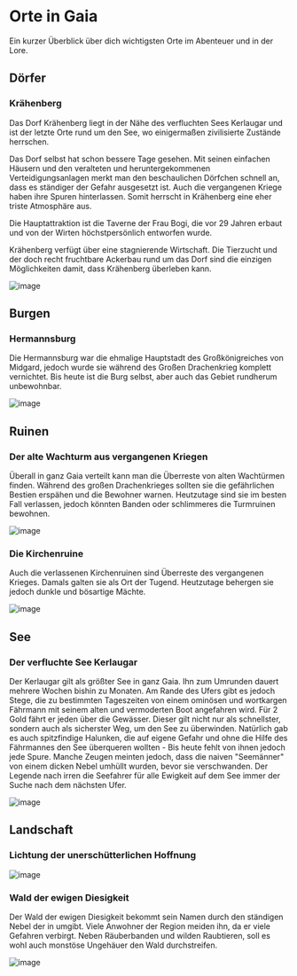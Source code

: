 # Orte in Gaia

Ein kurzer Überblick über dich wichtigsten Orte im Abenteuer und in der Lore.

## Dörfer

### Krähenberg

Das Dorf Krähenberg liegt in der Nähe des verfluchten Sees Kerlaugar und ist der letzte Orte rund um den See, wo einigermaßen zivilisierte Zustände herrschen.

Das Dorf selbst hat schon bessere Tage gesehen. Mit seinen einfachen Häusern und den veralteten und heruntergekommenen Verteidigungsanlagen merkt man den beschaulichen Dörfchen schnell an, dass es ständiger der Gefahr ausgesetzt ist. Auch die vergangenen Kriege haben ihre Spuren hinterlassen. Somit herrscht in Krähenberg eine eher triste Atmosphäre aus.

Die Hauptattraktion ist die Taverne der Frau Bogi, die vor 29 Jahren erbaut und von der Wirten höchstpersönlich entworfen wurde.

Krähenberg verfügt über eine stagnierende Wirtschaft. Die Tierzucht und der doch recht fruchtbare Ackerbau rund um das Dorf sind die einzigen Möglichkeiten damit, dass Krähenberg überleben kann.

![image](/images/Krähenberg.jfif)

## Burgen

### Hermannsburg

Die Hermannsburg war die ehmalige Hauptstadt des Großkönigreiches von Midgard, jedoch wurde sie während des Großen Drachenkrieg komplett vernichtet. Bis heute ist die Burg selbst, aber auch das Gebiet rundherum unbewohnbar.

![image](/images/Hermannsburg.jpg)

## Ruinen

### Der alte Wachturm aus vergangenen Kriegen

Überall in ganz Gaia verteilt kann man die Überreste von alten Wachtürmen finden. Während des großen Drachenkrieges sollten sie die gefährlichen Bestien erspähen und die Bewohner warnen. Heutzutage sind sie im besten Fall verlassen, jedoch könnten Banden oder schlimmeres die Turmruinen bewohnen.

![image](/images/Wachturm.jpg)

### Die Kirchenruine

Auch die verlassenen Kirchenruinen sind Überreste des vergangenen Krieges. Damals galten sie als Ort der Tugend. Heutzutage behergen sie jedoch dunkle und bösartige Mächte.

![image](/images/Kirchenruine.jpg)

## See

### Der verfluchte See Kerlaugar

Der Kerlaugar gilt als größter See in ganz Gaia. Ihn zum Umrunden dauert mehrere Wochen bishin zu Monaten. Am Rande des Ufers gibt es jedoch Stege, die zu bestimmten Tageszeiten von einem ominösen und wortkargen Fährmann mit seinem alten und vermoderten Boot angefahren wird. Für 2 Gold fährt er jeden über die Gewässer. Dieser gilt nicht nur als schnellster, sondern auch als sicherster Weg, um den See zu überwinden. Natürlich gab es auch spitzfindige Halunken, die auf eigene Gefahr und ohne die Hilfe des Fährmannes den See überqueren wollten - Bis heute fehlt von ihnen jedoch jede Spure. Manche Zeugen meinten jedoch, dass die naiven "Seemänner" von einem dicken Nebel umhüllt wurden, bevor sie verschwanden. Der Legende nach irren die Seefahrer für alle Ewigkeit auf dem See immer der Suche nach dem nächsten Ufer.

![image](/images/Kerlaugar.jpg)

## Landschaft

### Lichtung der unerschütterlichen Hoffnung

![image](/images/Lichtung_Ort.jfif)

### Wald der ewigen Diesigkeit

Der Wald der ewigen Diesigkeit bekommt sein Namen durch den ständigen Nebel der in umgibt. Viele Anwohner der Region meiden ihn, da er viele Gefahren verbirgt. Neben Räuberbanden und wilden Raubtieren, soll es wohl auch monstöse Ungehäuer den Wald durchstreifen.

![image](/images/Wald.jpg)
